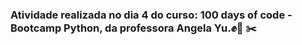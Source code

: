 ### Atividade realizada no dia 4 do curso: 100 days of code - Bootcamp Python, da professora Angela Yu.:fist::page_facing_up: :scissors:



